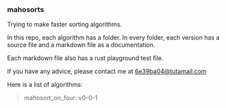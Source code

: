 ### mahosorts
Trying to make faster sorting algorithms.

In this repo, each algorithm has a folder. In every folder, each version has a source file and a markdown file as a documentation.

Each markdown file also has a rust playground test file.

If you have any advice, please contact me at 6e39ba04@tutamail.com

Here is a list of algorithms:

> mahosort_on_four: v0-0-1
